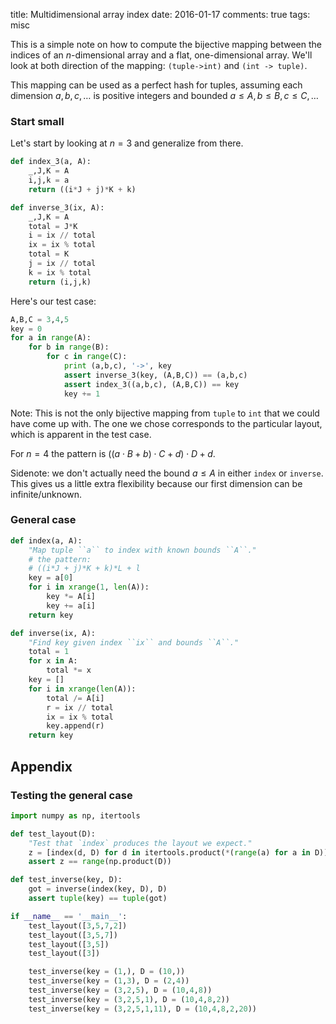 title: Multidimensional array index
date: 2016-01-17
comments: true
tags: misc


This is a simple note on how to compute the bijective mapping between the
indices of an $n$-dimensional array and a flat, one-dimensional array. We'll
look at both direction of the mapping: ``(tuple->int)`` and ``(int -> tuple)``.

This mapping can be used as a perfect hash for tuples, assuming each dimension
$a, b, c, \ldots$ is positive integers and bounded $a \le A, b \le B, c \le C,
\ldots$


### Start small

Let's start by looking at $n = 3$ and generalize from there.

```python
def index_3(a, A):
    _,J,K = A
    i,j,k = a
    return ((i*J + j)*K + k)

def inverse_3(ix, A):
    _,J,K = A
    total = J*K
    i = ix // total
    ix = ix % total
    total = K
    j = ix // total
    k = ix % total
    return (i,j,k)
```

Here's our test case:

```python
A,B,C = 3,4,5
key = 0
for a in range(A):
    for b in range(B):
        for c in range(C):
            print (a,b,c), '->', key
            assert inverse_3(key, (A,B,C)) == (a,b,c)
            assert index_3((a,b,c), (A,B,C)) == key
            key += 1
```

Note: This is not the only bijective mapping from ``tuple`` to ``int`` that we
could have come up with. The one we chose corresponds to the particular layout,
which is apparent in the test case.

For $n=4$ the pattern is $((a \cdot B + b) \cdot C + d) \cdot D + d$.

Sidenote: we don't actually need the bound $a \le A$ in either ``index`` or
``inverse``. This gives us a little extra flexibility because our first
dimension can be infinite/unknown.

### General case

```python
def index(a, A):
    "Map tuple ``a`` to index with known bounds ``A``."
    # the pattern:
    # ((i*J + j)*K + k)*L + l
    key = a[0]
    for i in xrange(1, len(A)):
        key *= A[i]
        key += a[i]
    return key

def inverse(ix, A):
    "Find key given index ``ix`` and bounds ``A``."
    total = 1
    for x in A:
        total *= x
    key = []
    for i in xrange(len(A)):
        total /= A[i]
        r = ix // total
        ix = ix % total
        key.append(r)
    return key
```


## Appendix

### Testing the general case

```python
import numpy as np, itertools

def test_layout(D):
    "Test that `index` produces the layout we expect."
    z = [index(d, D) for d in itertools.product(*(range(a) for a in D))]
    assert z == range(np.product(D))

def test_inverse(key, D):
    got = inverse(index(key, D), D)
    assert tuple(key) == tuple(got)

if __name__ == '__main__':
    test_layout([3,5,7,2])
    test_layout([3,5,7])
    test_layout([3,5])
    test_layout([3])

    test_inverse(key = (1,), D = (10,))
    test_inverse(key = (1,3), D = (2,4))
    test_inverse(key = (3,2,5), D = (10,4,8))
    test_inverse(key = (3,2,5,1), D = (10,4,8,2))
    test_inverse(key = (3,2,5,1,11), D = (10,4,8,2,20))
```
